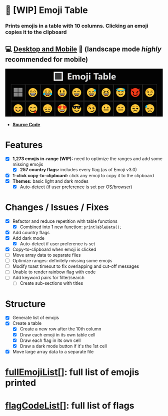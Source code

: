 # 🔳 [WIP] Emoji Table

### Prints emojis in a table with 10 columns. Clicking an emoji copies it to the clipboard

## 💻 [Desktop and Mobile](https://ateadaze.github.io/emoji_table/) 📱 (landscape mode _highly_ recommended for mobile)

![emoji_table-repo_banner](/images/emoji_table-header.png)

* **[Source Code](https://github.com/ATeaDaze/ateadaze.github.io/blob/main/emoji_table/scripts/main.js)**

# Features
* [x] **1,273 emojis in-range (WIP):** need to optimize the ranges and add some missing emojis
  * [x] **257 country flags:** includes every flag (as of Emoji v3.0)
* [x] **1-click copy-to-clipboard:** click any emoji to copy it to the clipboard
* [x] **Themes:** basic light and dark modes
  * [x] Auto-detect (if user preference is set per OS/browser)

# Changes / Issues / Fixes
* [x] Refactor and reduce repetition with table functions
  * [x] Combined into 1 new function: `printTableData();`
* [x] Add country flags
* [x] Add dark mode
  * [x] Auto-detect if user preference is set
* [x] Copy-to-clipboard when emoji is clicked
* [ ] Move array data to separate files
* [ ] Optimize ranges: definitely missing some emojis
* [ ] Modify toast timeout to fix overlapping and cut-off messages
* [ ] Unable to render rainbow flag with code
* [ ] Add keyword pairs for filter/search
  * [ ] Create sub-sections with titles

# Structure
* [x] Generate list of emojis
* [x] Create a table
  * [x] Create a new row after the 10th column
  * [x] Draw each emoji in its own table cell
  * [x] Draw each flag in its own cell
  * [x] Draw a dark mode button if it's the 1st cell
* [x] Move large array data to a separate file

# [**fullEmojiList[]**](https://github.com/ATeaDaze/ateadaze.github.io/blob/main/emoji_table/fullEmojiList.md): full list of emojis printed

# [**flagCodeList[]**](https://github.com/ATeaDaze/ateadaze.github.io/blob/main/emoji_table/flagCodeList.md): full list of flags
